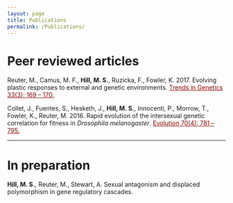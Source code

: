 ```yaml
---
layout: page
title: Publications
permalink: /Publications/
---
```

<!-- Global site tag (gtag.js) - Google Analytics -->
<script async src="https://www.googletagmanager.com/gtag/js?id=UA-111105866-1"></script>
<script>
  window.dataLayer = window.dataLayer || [];
  function gtag(){dataLayer.push(arguments);}
  gtag('js', new Date());

  gtag('config', 'UA-111105866-1');
</script>

<h1>Peer reviewed articles</h1>

Reuter, M., Camus, M. F., <b>Hill, M. S.</b>, Ruzicka, F., Fowler, K. 2017. Evolving plastic responses to external and genetic environments. <a href="http://ac.els-cdn.com/S0168952517300045/1-s2.0-S0168952517300045-main.pdf?_tid=2a7d67f6-ebee-11e6-a180-00000aab0f26&acdnat=1486332062_e1b2719461cfd3704c1c2a321a7177ee" style="color:#8b0000">Trends in Genetics 33(3): 169 – 170.</a>

Collet, J., Fuentes, S., Hesketh, J., <b>Hill, M. S.</b>, Innocenti, P., Morrow, T., Fowler, K., Reuter, M. 2016. Rapid evolution of the intersexual genetic correlation for fitness in <i>Drosophila melanogaster</i>. <a href="http://onlinelibrary.wiley.com/doi/10.1111/evo.12892/epdf" style="color:#8b0000">Evolution 70(4): 781 – 795.</a>

<hr>

<h1>In preparation</h1>

<b>Hill, M. S.</b>, Reuter, M., Stewart, A. Sexual antagonism and displaced polymorphism in gene regulatory cascades.
